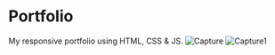 # Portfolio
My responsive portfolio using HTML, CSS &amp; JS.
![Capture](https://user-images.githubusercontent.com/60191991/190705736-66585c02-4157-46e9-8ed0-1f616b14e0c1.PNG)
![Capture1](https://user-images.githubusercontent.com/60191991/190705769-75f3bf91-73f4-42ae-aa9d-7b3733ed5e5f.PNG)
